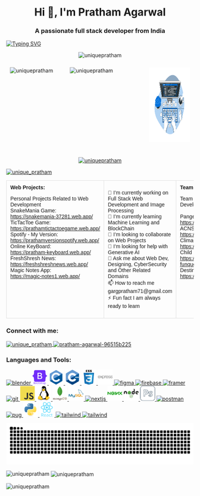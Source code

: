 <h1 align="center">Hi 👋, I'm Pratham Agarwal</h1>
<h3 align="center">A passionate full stack developer from India</h3>
<!-- <div style="display: flex; justify-content: center; align-items: center; width: 100%;"> -->
    <a href="https://git.io/typing-svg" rel="nofollow">
    <img src="https://readme-typing-svg.demolab.com?font=Fira+Code&pause=1000&color=31ABE1&center=true&width=435&lines=Frontend+Developer;C+Programmer;Great+Learner;and+Tech+Enthusiast;Nice+to+meet+you+!" alt="Typing SVG" text-align="center" />
    </a>
<!-- </div> -->
<p align="center">
    <img src="https://komarev.com/ghpvc/?username=uniquepratham&label=Profile%20views&color=0e75b6&style=flat" alt="uniquepratham" />
</p>

<div style="display: flex; justify-content: space-around; align-items: center; width: 100%;">
  <span style="margin: 10px; width: 30%; display: flex; justify-content: center;">
    <img src="2.gif" alt="uniquepratham" height="200" width="235"/>
  </span>
  <span style="width: 40%; display: flex; justify-content: center;">
    <img src="https://user-images.githubusercontent.com/74038190/225813708-98b745f2-7d22-48cf-9150-083f1b00d6c9.gif" alt="uniquepratham" height="200" width="350"/>
  </span>
  <span style="margin: 10px; width: 30%; display: flex; justify-content: center;">
    <img src="1.gif" alt="uniquepratham" height="200" width="235"/>
  </span>
</div>

<br>

<p align="center">
  <a href="https://github.com/ryo-ma/github-profile-trophy">
    <img src="https://github-profile-trophy.vercel.app/?username=uniquepratham" alt="uniquepratham" />
  </a>
</p>

<p align="left">
  <a href="https://twitter.com/unique_pratham" target="blank">
    <img src="https://img.shields.io/twitter/follow/unique_pratham?logo=twitter&style=for-the-badge" alt="unique_pratham" />
  </a>
</p>
<table style="width: 100%; border-collapse: collapse; font-family: Arial, sans-serif;">
  <tr>
    <td style="vertical-align: top; padding: 10px; border: 1px solid #ddd; width: 30%;">
      <strong>Web Projects:</strong>
      <ul style="list-style: none; padding: 0;">
        <li>Personal Projects Related to Web Development</li>
        <li>
          SnakeMania Game:<br> <a href="https://snakemania-37281.web.app/" target="_blank">https://snakemania-37281.web.app/</a>
        </li>
        <li>
          TicTacToe Game:<br> <a href="https://prathamtictactoegame.web.app/" target="_blank">https://prathamtictactoegame.web.app/</a>
        </li>
        <li>
          Spotify - My Version:<br> <a href="https://prathamversionspotify.web.app/" target="_blank">https://prathamversionspotify.web.app/</a>
        </li>
        <li>
          Online KeyBoard:<br> <a href="https://pratham-keyboard.web.app/" target="_blank">https://pratham-keyboard.web.app/</a>
        </li>
        <li>
          FreshShresh News:<br> <a href="https://freshshreshnews.web.app/" target="_blank">https://freshshreshnews.web.app/</a>
        </li>
        <li>
          Magic Notes App:<br> <a href="https://magic-notes1.web.app/" target="_blank">https://magic-notes1.web.app/</a>
        </li>
      </ul>
    </td>
     <td style="vertical-align: top; padding: 10px; border: 1px solid #ddd; width: 40%;">
      <ul style="list-style: none; padding: 0;">
        <li>🔭 I’m currently working on Full Stack Web Development and Image Processing</li>
        <li>🌱 I’m currently learning Machine Learning and BlockChain</li>
        <li>👯 I’m looking to collaborate on Web Projects</li>
        <li>🤝 I’m looking for help with Generative AI</li>
        <li>💬 Ask me about Web Dev, Designing, CyberSecurity and Other Related Domains</li>
        <li>📫 How to reach me gargpratham71@gmail.com</li>
        <li>⚡ Fun fact I am always ready to learn</li>
      </ul>
    </td>
    <td style="vertical-align: top; padding: 10px; border: 1px solid #ddd; width: 30%;">
      <strong>Team Web Projects:</strong>
      <ul style="list-style: none; padding: 0;">
        <li>Team Projects Related to Web Development</li>
        <br>
        <li>
          Pangea News:<br> <a href="https://pangeanews.vercel.app/" target="_blank">https://pangeanews.vercel.app/</a>
        </li>
        <li>
          ACNS Company:<br> <a href="https://acns.vercel.app/" target="_blank">https://acns.vercel.app/</a>
        </li>
        <li>
          ClimaGuard:<br> <a href="https://climaguard.vercel.app/" target="_blank">https://climaguard.vercel.app/</a>
        </li>
        <li>
          Child Rights:<br> <a href="https://bal-adhikar-funquest.vercel.app/" target="_blank">https://bal-adhikar-funquest.vercel.app/</a>
        </li>
        <li>
          Destiny One:<br> <a href="https://destinyone.vercel.app/" target="_blank">https://destinyone.vercel.app/</a>
        </li>
      </ul>
    </td>
  </tr>
</table>

<h3 align="left">Connect with me:</h3>
<p align="left">
  <a href="https://twitter.com/unique_pratham" target="blank">
    <img align="center" src="https://raw.githubusercontent.com/rahuldkjain/github-profile-readme-generator/master/src/images/icons/Social/twitter.svg" alt="unique_pratham" height="30" width="40" />
  </a>
  <a href="https://linkedin.com/in/pratham-agarwal-96515b225" target="blank">
    <img align="center" src="https://raw.githubusercontent.com/rahuldkjain/github-profile-readme-generator/master/src/images/icons/Social/linked-in-alt.svg" alt="pratham-agarwal-96515b225" height="30" width="40" />
  </a>
</p>

<h3 align="left">Languages and Tools:</h3>
<p align="left">
  <a href="https://www.blender.org/" target="_blank" rel="noreferrer">
    <img src="https://download.blender.org/branding/community/blender_community_badge_white.svg" alt="blender" width="40" height="40"/>
  </a>
  <a href="https://getbootstrap.com" target="_blank" rel="noreferrer">
    <img src="https://raw.githubusercontent.com/devicons/devicon/master/icons/bootstrap/bootstrap-plain-wordmark.svg" alt="bootstrap" width="40" height="40"/>
  </a>
  <a href="https://www.cprogramming.com/" target="_blank" rel="noreferrer">
    <img src="https://raw.githubusercontent.com/devicons/devicon/master/icons/c/c-original.svg" alt="c" width="40" height="40"/>
  </a>
  <a href="https://www.w3schools.com/cpp/" target="_blank" rel="noreferrer">
    <img src="https://raw.githubusercontent.com/devicons/devicon/master/icons/cplusplus/cplusplus-original.svg" alt="cplusplus" width="40" height="40"/>
  </a>
  <a href="https://www.w3schools.com/css/" target="_blank" rel="noreferrer">
    <img src="https://raw.githubusercontent.com/devicons/devicon/master/icons/css3/css3-original-wordmark.svg" alt="css3" width="40" height="40"/>
  </a>
  <a href="https://expressjs.com" target="_blank" rel="noreferrer">
    <img src="https://raw.githubusercontent.com/devicons/devicon/master/icons/express/express-original-wordmark.svg" alt="express" width="40" height="40"/>
  </a>
  <a href="https://www.figma.com/" target="_blank" rel="noreferrer">
    <img src="https://www.vectorlogo.zone/logos/figma/figma-icon.svg" alt="figma" width="40" height="40"/>
  </a>
  <a href="https://firebase.google.com/" target="_blank" rel="noreferrer">
    <img src="https://www.vectorlogo.zone/logos/firebase/firebase-icon.svg" alt="firebase" width="40" height="40"/>
  </a>
  <a href="https://www.framer.com/" target="_blank" rel="noreferrer">
    <img src="https://www.vectorlogo.zone/logos/framer/framer-icon.svg" alt="framer" width="40" height="40"/>
  </a>
  <a href="https://git-scm.com/" target="_blank" rel="noreferrer">
    <img src="https://www.vectorlogo.zone/logos/git-scm/git-scm-icon.svg" alt="git" width="40" height="40"/>
  </a>
  <a href="https://developer.mozilla.org/en-US/docs/Web/JavaScript" target="_blank" rel="noreferrer">
    <img src="https://raw.githubusercontent.com/devicons/devicon/master/icons/javascript/javascript-original.svg" alt="javascript" width="40" height="40"/>
  </a>
  <a href="https://www.linux.org/" target="_blank" rel="noreferrer">
    <img src="https://raw.githubusercontent.com/devicons/devicon/master/icons/linux/linux-original.svg" alt="linux" width="40" height="40"/>
  </a>
  <a href="https://www.mongodb.com/" target="_blank" rel="noreferrer">
    <img src="https://raw.githubusercontent.com/devicons/devicon/master/icons/mongodb/mongodb-original-wordmark.svg" alt="mongodb" width="40" height="40"/>
  </a>
  <a href="https://www.mysql.com/" target="_blank" rel="noreferrer">
    <img src="https://raw.githubusercontent.com/devicons/devicon/master/icons/mysql/mysql-original-wordmark.svg" alt="mysql" width="40" height="40"/>
  </a>
  <a href="https://nextjs.org/" target="_blank" rel="noreferrer">
    <img src="https://cdn.worldvectorlogo.com/logos/nextjs-2.svg" alt="nextjs" width="40" height="40"/>
  </a>
  <a href="https://www.nginx.com" target="_blank" rel="noreferrer">
    <img src="https://raw.githubusercontent.com/devicons/devicon/master/icons/nginx/nginx-original.svg" alt="nginx" width="40" height="40"/>
  </a>
  <a href="https://nodejs.org" target="_blank" rel="noreferrer">
    <img src="https://raw.githubusercontent.com/devicons/devicon/master/icons/nodejs/nodejs-original-wordmark.svg" alt="nodejs" width="40" height="40"/>
  </a>
  <a href="https://www.photoshop.com/en" target="_blank" rel="noreferrer">
    <img src="https://raw.githubusercontent.com/devicons/devicon/master/icons/photoshop/photoshop-line.svg" alt="photoshop" width="40" height="40"/>
  </a>
  <a href="https://postman.com" target="_blank" rel="noreferrer">
    <img src="https://www.vectorlogo.zone/logos/getpostman/getpostman-icon.svg" alt="postman" width="40" height="40"/>
  </a>
  <a href="https://pugjs.org" target="_blank" rel="noreferrer">
    <img src="https://cdn.worldvectorlogo.com/logos/pug.svg" alt="pug" width="40" height="40"/>
  </a>
  <a href="https://www.python.org" target="_blank" rel="noreferrer">
    <img src="https://raw.githubusercontent.com/devicons/devicon/master/icons/python/python-original.svg" alt="python" width="40" height="40"/>
  </a>
  <a href="https://reactjs.org/" target="_blank" rel="noreferrer">
    <img src="https://raw.githubusercontent.com/devicons/devicon/master/icons/react/react-original-wordmark.svg" alt="react" width="40" height="40"/>
  </a>
  <a href="https://tailwindcss.com/" target="_blank" rel="noreferrer">
    <img src="https://www.vectorlogo.zone/logos/tailwindcss/tailwindcss-icon.svg" alt="tailwind" width="40" height="40"/>
  </a>
  <a href="https://www.java.com/en/" target="_blank" rel="noreferrer">
    <img src="https://upload.wikimedia.org/wikipedia/de/e/e1/Java-Logo.svg" alt="tailwind" width="25" height="40"/>
  </a>
</p>
<img alt="GitHub Snake" src="https://raw.githubusercontent.com/UniquePratham/UniquePratham/output/github-contribution-grid-snake.svg" />
<p><img align="left" src="https://github-readme-stats.vercel.app/api/top-langs?username=uniquepratham&show_icons=true&locale=en&layout=compact" alt="uniquepratham" /></p>

<p>&nbsp;<img align="center" src="https://github-readme-stats.vercel.app/api?username=uniquepratham&show_icons=true&locale=en" alt="uniquepratham" /></p>

<p><img align="center" src="https://github-readme-streak-stats.herokuapp.com/?user=uniquepratham&" alt="uniquepratham" /></p>
